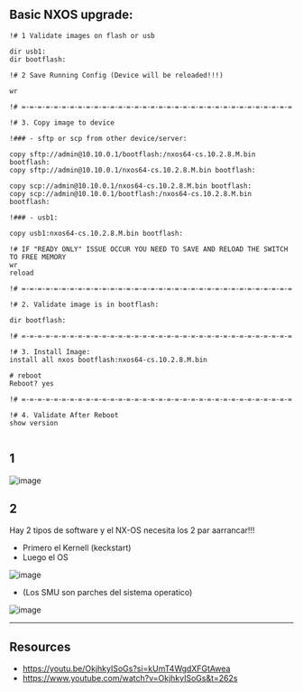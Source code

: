 ## Basic NXOS upgrade:

````
!# 1 Validate images on flash or usb

dir usb1:
dir bootflash:

!# 2 Save Running Config (Device will be reloaded!!!)

wr

!# =-=-=-=-=-=-=-=-=-=-=-=-=-=-=-=-=-=-=-=-=-=-=-=-=-=-=-=-=-=-=-=-=-=   

!# 3. Copy image to device

!### - sftp or scp from other device/server:

copy sftp://admin@10.10.0.1/bootflash:/nxos64-cs.10.2.8.M.bin bootflash:
copy sftp://admin@10.10.0.1/nxos64-cs.10.2.8.M.bin bootflash:

copy scp://admin@10.10.0.1/nxos64-cs.10.2.8.M.bin bootflash:
copy scp://admin@10.10.0.1/bootflash:/nxos64-cs.10.2.8.M.bin bootflash:

!### - usb1:

copy usb1:nxos64-cs.10.2.8.M.bin bootflash:

!# IF "READY ONLY" ISSUE OCCUR YOU NEED TO SAVE AND RELOAD THE SWITCH TO FREE MEMORY
wr
reload

!# =-=-=-=-=-=-=-=-=-=-=-=-=-=-=-=-=-=-=-=-=-=-=-=-=-=-=-=-=-=-=-=-=-=   

!# 2. Validate image is in bootflash:
 
dir bootflash: 

!# =-=-=-=-=-=-=-=-=-=-=-=-=-=-=-=-=-=-=-=-=-=-=-=-=-=-=-=-=-=-=-=-=-=    

!# 3. Install Image:
install all nxos bootflash:nxos64-cs.10.2.8.M.bin

# reboot
Reboot? yes

!# =-=-=-=-=-=-=-=-=-=-=-=-=-=-=-=-=-=-=-=-=-=-=-=-=-=-=-=-=-=-=-=-=-=    

!# 4. Validate After Reboot
show version


````









## 1

![image](https://github.com/user-attachments/assets/b6cd23e5-e5c8-4288-9cf4-3c63fee885da)

## 2

Hay 2 tipos de software y el NX-OS necesita los 2 par aarrancar!!!

- Primero el Kernell (keckstart)
- Luego el OS

![image](https://github.com/user-attachments/assets/4de677d8-edf6-4ed8-9e7a-53c025769327)

- (Los SMU son parches del sistema operatico)

![image](https://github.com/user-attachments/assets/1a09bb7b-a1b4-466b-8fac-5a425e476a0f)
















---

## Resources

- https://youtu.be/OkjhkyISoGs?si=kUmT4WgdXFGtAwea
- https://www.youtube.com/watch?v=OkjhkyISoGs&t=262s
